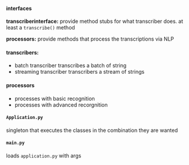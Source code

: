 #### interfaces

**transcriberinterface:** provide method stubs for what transcriber does. at least a `transcribe()` method

**processors:** provide methods that process the transcriptions via NLP



#### transcribers:

- batch transcriber transcribes a batch of string
- streaming transcriber transcribers a stream of strings



#### processors

- processes with basic recognition 
- processes with advanced recorgnition 



#### `Application.py`

singleton that executes the classes in the combination they are wanted



#### `main.py`

loads `application.py` with args

